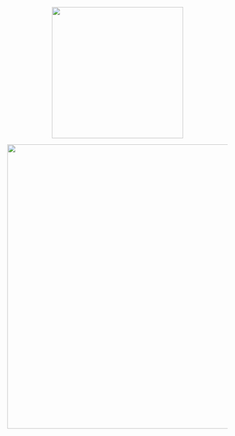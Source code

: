 <p align="center">
  <a href="https://reframework.github.io/ui-system">
    <img width="300" src="https://user-images.githubusercontent.com/49458012/164946096-5a60ae09-90b4-41fe-90df-909afa0d45b6.png">
  </a>
</p>

<p align="center">
  <img width="650" src="https://user-images.githubusercontent.com/49458012/165344611-e0bf3492-301f-4e38-9293-0ebeb8d93d98.jpeg">
</p>

<br/>
